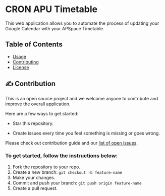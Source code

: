 # CRON APU Timetable
This web application allows you to automate the process of updating your Google Calendar with your APSpace Timetable.

## Table of Contents
- [Usage](#usage)
- [Contributing](#contributing)
- [License](#license)

## ✍️ Contribution
This is an open source project and we welcome anyone to contribute and improve the overall application.

Here are a few ways to get started:
- Star this repository.

- Create issues every time you feel something is missing or goes wrong.

Please check out contribution guide and our [list of open issues](https://github.com/The-HackstreetBoys/cron-apu-timetable/issues).


### To get started, follow the instructions below:
1. Fork the repository to your repo.
2. Create a new branch: `git checkout -b feature-name`
3. Make your changes.
4. Commit and push your branch: `git push origin feature-name`
5. Create a pull request.